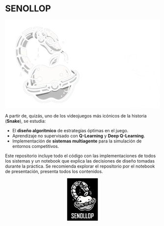 # SENOLLOP
<img src="media/imagenes/Banner.png" width="1000">

A partir de, quizás, uno de los videojuegos más icónicos de la historia (**Snake**), se estudia:

- El **diseño algorítmico** de estrategias óptimas en el juego.
- Aprendizaje no supervisado con **Q-Learning** y **Deep Q-Learning**.
- Implementación de **sistemas multiagente** para la simulación de entornos competitivos.

Este repositorio incluye todo el código con las implementaciones de todos los sistemas y un notebook que explica las decisiones de diseño tomadas durante la práctica.
Se recomienda explorar el repositorio por el notebook de presentación, presenta todos los contenidos.


<img src="media/imagenes/Logo.jpg" style="display: block; margin: auto;" width="100">
